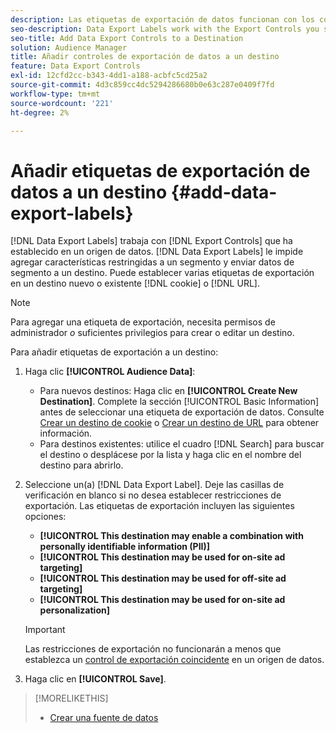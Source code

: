 ```yaml
---
description: Las etiquetas de exportación de datos funcionan con los controles de exportación definidos en una fuente de datos. Las etiquetas de exportación de datos impiden añadir rasgos restringidos a un segmento y enviar datos de segmento a un destino. Puede establecer varias etiquetas de exportación a una cookie o un destino URL nuevo o existente.
seo-description: Data Export Labels work with the Export Controls you set on a data source. Data Export Labels prevent you from adding restricted traits to a segment and from sending segment data to a destination. You can set multiple export labels to a new or existing cookie or URL destination.
seo-title: Add Data Export Controls to a Destination
solution: Audience Manager
title: Añadir controles de exportación de datos a un destino
feature: Data Export Controls
exl-id: 12cfd2cc-b343-4dd1-a188-acbfc5cd25a2
source-git-commit: 4d3c859cc4dc5294286680b0e63c287e0409f7fd
workflow-type: tm+mt
source-wordcount: '221'
ht-degree: 2%

---
```


# Añadir etiquetas de exportación de datos a un destino {#add-data-export-labels}

[!DNL Data Export Labels] trabaja con [!DNL Export Controls] que ha establecido en un origen de datos. [!DNL Data Export Labels] le impide agregar características restringidas a un segmento y enviar datos de segmento a un destino. Puede establecer varias etiquetas de exportación en un destino nuevo o existente [!DNL cookie] o [!DNL URL].

>[!NOTE]
>
>Para agregar una etiqueta de exportación, necesita permisos de administrador *o* suficientes privilegios para crear o editar un destino.

<!-- t_export_labels.xml -->

Para añadir etiquetas de exportación a un destino:

1. Haga clic **[!UICONTROL Audience Data]**:
   * Para nuevos destinos: Haga clic en **[!UICONTROL Create New Destination]**. Complete la sección [!UICONTROL Basic Information] antes de seleccionar una etiqueta de exportación de datos. Consulte [Crear un destino de cookie](../../features/destinations/create-cookie-destination.md) o [Crear un destino de URL](../../features/destinations/create-url-destination.md) para obtener información.
   * Para destinos existentes: utilice el cuadro [!DNL Search] para buscar el destino o desplácese por la lista y haga clic en el nombre del destino para abrirlo.
1. Seleccione un(a) [!DNL Data Export Label]. Deje las casillas de verificación en blanco si no desea establecer restricciones de exportación. Las etiquetas de exportación incluyen las siguientes opciones:
   * **[!UICONTROL This destination may enable a combination with personally identifiable information (PII)]**
   * **[!UICONTROL This destination may be used for on-site ad targeting]**
   * **[!UICONTROL This destination may be used for off-site ad targeting]**
   * **[!UICONTROL This destination may be used for on-site ad personalization]**

   >[!IMPORTANT]
   >
   >Las restricciones de exportación no funcionarán a menos que establezca un [control de exportación coincidente](../../features/data-export-controls.md) en un origen de datos.
1. Haga clic en **[!UICONTROL Save]**.

>[!MORELIKETHIS]
>
>* [Crear una fuente de datos](../../features/manage-datasources.md#create-data-source)
